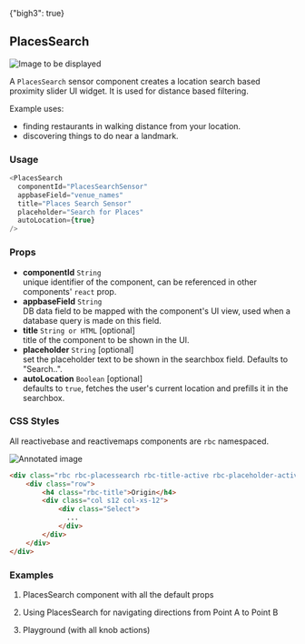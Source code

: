 {"bigh3": true}

## PlacesSearch

![Image to be displayed](https://i.imgur.com/XnuaS4T.png)

A `PlacesSearch` sensor component creates a location search based proximity slider UI widget. It is used for distance based filtering.

Example uses:

* finding restaurants in walking distance from your location.
* discovering things to do near a landmark.

### Usage

```js
<PlacesSearch
  componentId="PlacesSearchSensor"
  appbaseField="venue_names"
  title="Places Search Sensor"
  placeholder="Search for Places"
  autoLocation={true}
/>
```

### Props

- **componentId** `String`  
    unique identifier of the component, can be referenced in other components' `react` prop.
- **appbaseField** `String`  
    DB data field to be mapped with the component's UI view, used when a database query is made on this field.
- **title** `String or HTML` [optional]  
    title of the component to be shown in the UI.
- **placeholder** `String` [optional]  
    set the placeholder text to be shown in the searchbox field. Defaults to "Search..".
- **autoLocation** `Boolean` [optional]  
    defaults to `true`, fetches the user's current location and prefills it in the searchbox.

### CSS Styles

All reactivebase and reactivemaps components are `rbc` namespaced.

![Annotated image](https://i.imgur.com/lNFcxSA.png)

```html
<div class="rbc rbc-placessearch rbc-title-active rbc-placeholder-active">
    <div class="row">
        <h4 class="rbc-title">Origin</h4>
        <div class="col s12 col-xs-12">
            <div class="Select">
              ... 
            </div>
        </div>
    </div>
</div>
```


### Examples

1. PlacesSearch component with all the default props

2. Using PlacesSearch for navigating directions from Point A to Point B

3. Playground (with all knob actions)
